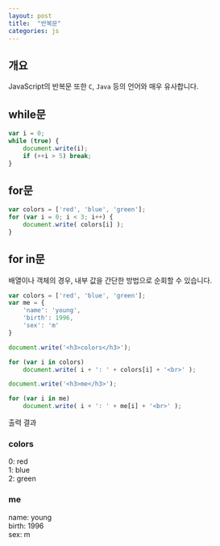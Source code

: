 ```yaml
---
layout: post
title:  "반복문"
categories: js
---
```


## 개요
JavaScript의 반복문 또한 `C`, `Java` 등의 언어와 매우 유사합니다.


## while문
```javascript
var i = 0;
while (true) {
	document.write(i);
	if (++i > 5) break;
}
```


## for문
```javascript
var colors = ['red', 'blue', 'green'];
for (var i = 0; i < 3; i++) {
	document.write( colors[i] );
}
```

## for in문
배열이나 객체의 경우, 내부 값을 간단한 방법으로 순회할 수 있습니다.

```javascript
var colors = ['red', 'blue', 'green'];
var me = {
	'name': 'young',
	'birth': 1996,
	'sex': 'm'
}

document.write('<h3>colors</h3>');

for (var i in colors)
	document.write( i + ': ' + colors[i] + '<br>' );

document.write('<h3>me</h3>');

for (var i in me)
	document.write( i + ': ' + me[i] + '<br>' );
```

<div class="output-label">출력 결과</div>
<div class="output">
<h3>colors</h3>
0: red<br>
1: blue<br>
2: green<br>

<h3>me</h3>
name: young<br>
birth: 1996<br>
sex: m<br>
</div>
